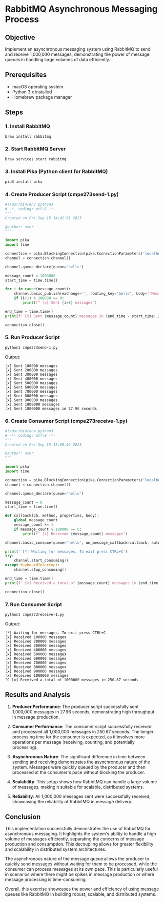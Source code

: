 # RabbitMQ Asynchronous Messaging Process

## Objective
Implement an asynchronous messaging system using RabbitMQ to send and receive 1,000,000 messages, demonstrating the power of message queues in handling large volumes of data efficiently.

## Prerequisites
- macOS operating system
- Python 3.x installed
- Homebrew package manager

## Steps

### 1. Install RabbitMQ
```bash
brew install rabbitmq
```

### 2. Start RabbitMQ Server
```bash
brew services start rabbitmq
```

### 3. Install Pika (Python client for RabbitMQ)
```bash
pip3 install pika
```

### 4. Create Producer Script (cmpe273send-1.py)
```python
#!/usr/bin/env python3
# -*- coding: utf-8 -*-
"""
Created on Fri Sep 15 14:42:51 2023

@author: user
"""

import pika
import time

connection = pika.BlockingConnection(pika.ConnectionParameters('localhost'))
channel = connection.channel()

channel.queue_declare(queue='hello')

message_count = 1000000
start_time = time.time()

for i in range(message_count):
    channel.basic_publish(exchange='', routing_key='hello', body=f'Message {i+1}')
    if (i+1) % 100000 == 0:
        print(f" [x] Sent {i+1} messages")

end_time = time.time()
print(f" [x] Sent {message_count} messages in {end_time - start_time:.2f} seconds")

connection.close()
```

### 5. Run Producer Script
```bash
python3 cmpe273send-1.py
```

Output:
```
[x] Sent 100000 messages
[x] Sent 200000 messages
[x] Sent 300000 messages
[x] Sent 400000 messages
[x] Sent 500000 messages
[x] Sent 600000 messages
[x] Sent 700000 messages
[x] Sent 800000 messages
[x] Sent 900000 messages
[x] Sent 1000000 messages
[x] Sent 1000000 messages in 27.96 seconds
```

### 6. Create Consumer Script (cmpe273receive-1.py)
```python
#!/usr/bin/env python3
# -*- coding: utf-8 -*-
"""
Created on Fri Sep 15 15:08:49 2023

@author: user
"""

import pika
import time

connection = pika.BlockingConnection(pika.ConnectionParameters('localhost'))
channel = connection.channel()

channel.queue_declare(queue='hello')

message_count = 0
start_time = time.time()

def callback(ch, method, properties, body):
    global message_count
    message_count += 1
    if message_count % 100000 == 0:
        print(f" [x] Received {message_count} messages")

channel.basic_consume(queue='hello', on_message_callback=callback, auto_ack=True)

print(' [*] Waiting for messages. To exit press CTRL+C')
try:
    channel.start_consuming()
except KeyboardInterrupt:
    channel.stop_consuming()

end_time = time.time()
print(f" [x] Received a total of {message_count} messages in {end_time - start_time:.2f} seconds")

connection.close()
```

### 7. Run Consumer Script
```bash
python3 cmpe273receive-1.py
```

Output:
```
[*] Waiting for messages. To exit press CTRL+C
[x] Received 100000 messages
[x] Received 200000 messages
[x] Received 300000 messages
[x] Received 400000 messages
[x] Received 500000 messages
[x] Received 600000 messages
[x] Received 700000 messages
[x] Received 800000 messages
[x] Received 900000 messages
[x] Received 1000000 messages
^C [x] Received a total of 1000000 messages in 250.67 seconds
```

## Results and Analysis

1. **Producer Performance**: The producer script successfully sent 1,000,000 messages in 27.96 seconds, demonstrating high throughput in message production.

2. **Consumer Performance**: The consumer script successfully received and processed all 1,000,000 messages in 250.67 seconds. The longer processing time for the consumer is expected, as it involves more operations per message (receiving, counting, and potentially processing).

3. **Asynchronous Nature**: The significant difference in time between sending and receiving demonstrates the asynchronous nature of the system. Messages were quickly queued by the producer and then processed at the consumer's pace without blocking the producer.

4. **Scalability**: This setup shows how RabbitMQ can handle a large volume of messages, making it suitable for scalable, distributed systems.

5. **Reliability**: All 1,000,000 messages sent were successfully received, showcasing the reliability of RabbitMQ in message delivery.

## Conclusion

This implementation successfully demonstrates the use of RabbitMQ for asynchronous messaging. It highlights the system's ability to handle a high volume of messages efficiently, separating the concerns of message production and consumption. This decoupling allows for greater flexibility and scalability in distributed system architectures.

The asynchronous nature of the message queue allows the producer to quickly send messages without waiting for them to be processed, while the consumer can process messages at its own pace. This is particularly useful in scenarios where there might be spikes in message production or where message processing is time-consuming.

Overall, this exercise showcases the power and efficiency of using message queues like RabbitMQ in building robust, scalable, and distributed systems.